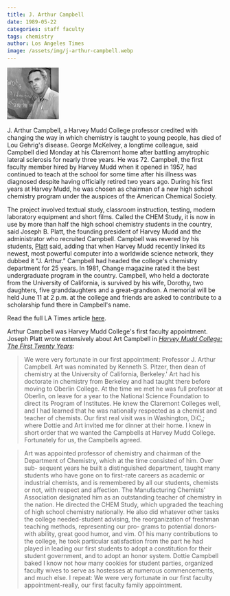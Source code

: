 ```yaml
---
title: J. Arthur Campbell
date: 1989-05-22
categories: staff faculty
tags: chemistry
author: Los Angeles Times
image: /assets/img/j-arthur-campbell.webp
---
```

![J. Arthur Campbell](/assets/img/j-arthur-campbell.webp)

J. Arthur Campbell, a Harvey Mudd College professor credited with changing the way in which chemistry is taught to young people, has died of Lou Gehrig's disease. George McKelvey, a longtime colleague, said Campbell died Monday at his Claremont home after battling amytrophic lateral sclerosis for nearly three years. He was 72. Campbell, the first faculty member hired by Harvey Mudd when it opened in 1957, had continued to teach at the school for some time after his illness was diagnosed despite having officially retired two years ago. During his first years at Harvey Mudd, he was chosen as chairman of a new high school chemistry program under the auspices of the American Chemical Society. 

The project involved textual study, classroom instruction, testing, modern laboratory equipment and short films. Called the CHEM Study, it is now in use by more than half the high school chemistry students in the country, said Joseph B. Platt, the founding president of Harvey Mudd and the administrator who recruited Campbell. Campbell was revered by his students, [Platt](/2012-07-10/joseph-platt.html) said, adding that when Harvey Mudd recently linked its newest, most powerful computer into a worldwide science network, they dubbed it "J. Arthur." Campbell had headed the college's chemistry department for 25 years. In 1981, Change magazine rated it the best undergraduate program in the country. Campbell, who held a doctorate from the University of California, is survived by his wife, Dorothy, two daughters, five granddaughters and a great-grandson. A memorial will be held June 11 at 2 p.m. at the college and friends are asked to contribute to a scholarship fund there in Campbell's name.

Read the full LA Times article [here](https://www.latimes.com/archives/la-xpm-1989-05-26-mn-552-story.html).

Arthur Campbell was Harvey Mudd College's first faculty appointment. Joseph Platt wrote extensively about Art Campbell in <i>[Harvey Mudd College: The First Twenty Years](https://scholarship.claremont.edu/hmc_facbooks/2/)</i>:

> We were very fortunate in our first appointment: Professor J. Arthur Campbell. Art was nominated by Kenneth S. Pitzer, then dean of chemistry at the University of California, Berkeley.' Art had his doctorate in chemistry from Berkeley and had taught there before moving to Oberlin College. At the time we met he was full professor at Oberlin, on leave for a year to the National Science Foundation to direct its Program of Institutes. He knew the Claremont Colleges well, and I had learned that he was nationally respected as a chemist and teacher of chemists. Our first real visit was in Washington, DiC,; where Dottie and Art invited me for dinner at their home. I knew in short order that we wanted the Campbells at Harvey Mudd College. Fortunately for us, the Campbells agreed.

> Art was appointed professor of chemistry and chairman of the Department of Chemistry, which at the time consisted of him. Over sub- sequent years he built a distinguished department, taught many students who have gone on to first-rate careers as academic or industrial chemists, and is remembered by all our students, chemists or not, with respect and affection. The Manufacturing Chemists' Association designated him as an outstanding teacher of chemistry in the nation. He directed the CHEM Study, which upgraded the teaching of high school chemistry nationally. He also did whatever other tasks the college needed-student advising, the reorganization of freshman teaching methods, representing our pro- grams to potential donors-with ability, great good humor, and vim. Of his many contributions to the college, he took particular satisfaction from the part he had played in leading our first students to adopt a constitution for their student government, and to adopt an honor system. Dottie Campbell baked I know not how many cookies for student parties, organized faculty wives to serve as hostesses at numerous commencements, and much else. I repeat: We were very fortunate in our first faculty appointment-really, our first faculty family appointment.
